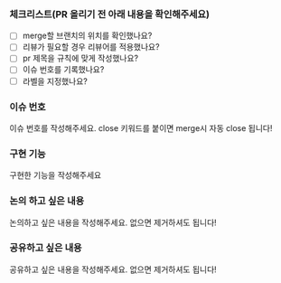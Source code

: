 ### 체크리스트(PR 올리기 전 아래 내용을 확인해주세요)
- [ ] merge할 브랜치의 위치를 확인했나요?
- [ ] 리뷰가 필요할 경우 리뷰어를 적용했나요?
- [ ] pr 제목을 규칙에 맞게 작성했나요?
- [ ] 이슈 번호를 기록했나요?
- [ ] 라벨을 지정했나요?

### 이슈 번호
이슈 번호를 작성해주세요. close 키워드를 붙이면 merge시 자동 close 됩니다!

### 구현 기능
구현한 기능을 작성해주세요

### 논의 하고 싶은 내용
논의하고 싶은 내용을 작성해주세요.
없으면 제거하셔도 됩니다!

### 공유하고 싶은 내용
공유하고 싶은 내용을 작성해주세요.
없으면 제거하셔도 됩니다!
